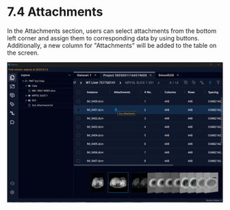 # 7.4 Attachments

In the Attachments section, users can select attachments from the bottom left corner and assign them to corresponding data by using buttons. Additionally, a new column for "Attachments" will be added to the table on the screen.

![Image_21](../../images/image_21.png)

